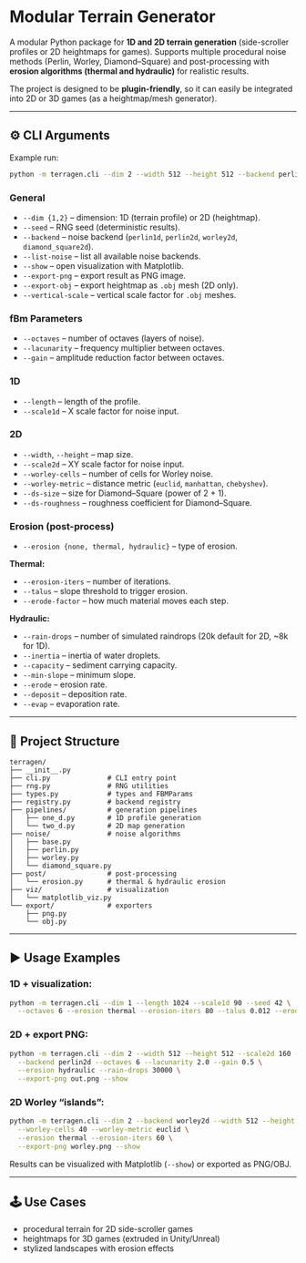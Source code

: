 # Modular Terrain Generator

A modular Python package for **1D and 2D terrain generation** (side-scroller profiles or 2D heightmaps for games). Supports multiple procedural noise methods (Perlin, Worley, Diamond–Square) and post-processing with **erosion algorithms (thermal and hydraulic)** for realistic results.

The project is designed to be **plugin-friendly**, so it can easily be integrated into 2D or 3D games (as a heightmap/mesh generator).

---

## ⚙️ CLI Arguments

Example run:
```bash
python -m terragen.cli --dim 2 --width 512 --height 512 --backend perlin2d --octaves 6 --show
```

### General
- `--dim {1,2}` – dimension: 1D (terrain profile) or 2D (heightmap).
- `--seed` – RNG seed (deterministic results).
- `--backend` – noise backend (`perlin1d`, `perlin2d`, `worley2d`, `diamond_square2d`).
- `--list-noise` – list all available noise backends.
- `--show` – open visualization with Matplotlib.
- `--export-png` – export result as PNG image.
- `--export-obj` – export heightmap as `.obj` mesh (2D only).
- `--vertical-scale` – vertical scale factor for `.obj` meshes.

### fBm Parameters
- `--octaves` – number of octaves (layers of noise).
- `--lacunarity` – frequency multiplier between octaves.
- `--gain` – amplitude reduction factor between octaves.

### 1D
- `--length` – length of the profile.
- `--scale1d` – X scale factor for noise input.

### 2D
- `--width`, `--height` – map size.
- `--scale2d` – XY scale factor for noise input.
- `--worley-cells` – number of cells for Worley noise.
- `--worley-metric` – distance metric (`euclid`, `manhattan`, `chebyshev`).
- `--ds-size` – size for Diamond–Square (power of 2 + 1).
- `--ds-roughness` – roughness coefficient for Diamond–Square.

### Erosion (post-process)
- `--erosion {none, thermal, hydraulic}` – type of erosion.

**Thermal:**
- `--erosion-iters` – number of iterations.
- `--talus` – slope threshold to trigger erosion.
- `--erode-factor` – how much material moves each step.

**Hydraulic:**
- `--rain-drops` – number of simulated raindrops (20k default for 2D, ~8k for 1D).
- `--inertia` – inertia of water droplets.
- `--capacity` – sediment carrying capacity.
- `--min-slope` – minimum slope.
- `--erode` – erosion rate.
- `--deposit` – deposition rate.
- `--evap` – evaporation rate.

---

## 📁 Project Structure

```
terragen/
├── __init__.py
├── cli.py              # CLI entry point
├── rng.py              # RNG utilities
├── types.py            # types and FBMParams
├── registry.py         # backend registry
├── pipelines/          # generation pipelines
│   ├── one_d.py        # 1D profile generation
│   └── two_d.py        # 2D map generation
├── noise/              # noise algorithms
│   ├── base.py
│   ├── perlin.py
│   ├── worley.py
│   └── diamond_square.py
├── post/               # post-processing
│   └── erosion.py      # thermal & hydraulic erosion
├── viz/                # visualization
│   └── matplotlib_viz.py
└── export/             # exporters
    ├── png.py
    └── obj.py
```

---

## ▶️ Usage Examples

### 1D + visualization:
```bash
python -m terragen.cli --dim 1 --length 1024 --scale1d 90 --seed 42 \
  --octaves 6 --erosion thermal --erosion-iters 80 --talus 0.012 --erode-factor 0.55 --show
```

### 2D + export PNG:
```bash
python -m terragen.cli --dim 2 --width 512 --height 512 --scale2d 160 --seed 7 \
  --backend perlin2d --octaves 6 --lacunarity 2.0 --gain 0.5 \
  --erosion hydraulic --rain-drops 30000 \
  --export-png out.png --show
```

### 2D Worley “islands”:
```bash
python -m terragen.cli --dim 2 --backend worley2d --width 512 --height 512 \
  --worley-cells 40 --worley-metric euclid \
  --erosion thermal --erosion-iters 60 \
  --export-png worley.png --show
```

Results can be visualized with Matplotlib (`--show`) or exported as PNG/OBJ.

---

## 🕹️ Use Cases
- procedural terrain for 2D side-scroller games
- heightmaps for 3D games (extruded in Unity/Unreal)
- stylized landscapes with erosion effects
